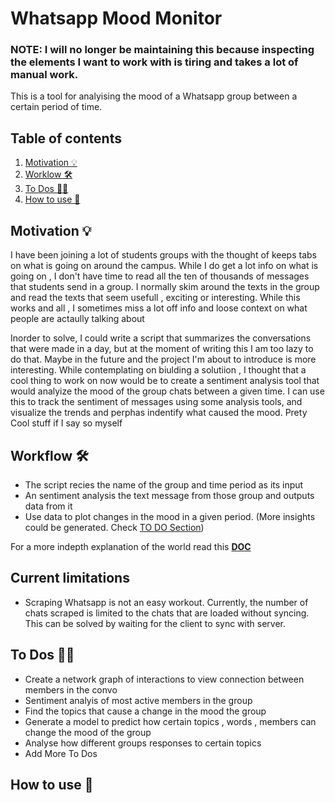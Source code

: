 # Whatsapp Mood Monitor

### NOTE: I will no longer be maintaining this because inspecting the elements I want to work with is tiring and takes a lot of manual work.


This is a tool for analyising the mood of a Whatsapp group between a certain period of time. 

## Table of contents

1. [Motivation 💡 ](#motivation-💡)
2. [Worklow 🛠️ ](#workflow-🛠️)
3. [To Dos 🤔🤔 ](#to-dos-🤔🤔)
3. [How to use 🔌](#how-to-use-🔌)


## Motivation 💡

I have been joining a lot of students groups  with the thought of keeps tabs on what is going on around the campus. While I do get a lot info on what is going on , I don't have time to read all the ten of thousands of messages that students send in a group. I normally skim around the texts in the group and read the texts that seem usefull , exciting or interesting. While this works and all , I sometimes miss a lot off info and loose context on what people are actaully talking about

Inorder to solve, I could write a script that summarizes the conversations that were made in a day, but at the moment of writing this I am too lazy to do that. Maybe in the future and the project I'm about to introduce is more interesting. While contemplating on biulding a solutiion , I thought that a cool thing to work on now would be to create a sentiment analysis tool that would analyize the mood of the group chats between a given time. I can use this to track the sentiment of messages using some analysis tools, and visualize the trends and perphas indentify what caused the mood. Prety Cool stuff if I say so myself

## Workflow 🛠️

- The script recies the name of the group and time period as its input
- An sentiment analysis the text message from those group and outputs data from it
- Use data to plot changes in the mood in a given period. (More insights could be generated. Check [TO DO Section](#to-dos-🤔🤔))

For a more indepth explanation of the world read this **[DOC](docs/README.md)**
## Current limitations
- Scraping Whatsapp is not an easy workout. Currently, the number of chats scraped is limited to the chats that are loaded without syncing. This can be solved by waiting for the client to sync with server.

## To Dos 🤔🤔

- Create a network graph of interactions to view connection between members in the convo
- Sentiment analyis of most active members in the group
- Find the topics that cause a change in the mood the group
- Generate a model to predict how certain topics , words , members can change the mood of the group
- Analyse how different groups responses to certain topics
- Add More To Dos

## How to use 🔌

